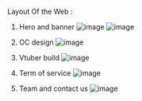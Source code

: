 Layout Of the Web :

1. Hero and banner
![image](https://github.com/user-attachments/assets/bd249c7c-f114-49bc-9544-1a6992888666)
![image](https://github.com/user-attachments/assets/818f67f9-8e56-4ecc-969f-8affd0a8cf6f)

2. OC design
![image](https://github.com/user-attachments/assets/c0a75172-b163-4abc-a667-3f43160cd201)

3. Vtuber build
![image](https://github.com/user-attachments/assets/91aece42-a3e9-4a6e-ad3d-23b22a5eaee6)

4. Term of service
![image](https://github.com/user-attachments/assets/38143e40-861c-4ff0-bdb0-c3898e6f26e9)

5. Team and contact us
![image](https://github.com/user-attachments/assets/3f9a082d-c24b-4e03-87d3-9c89743e1a41)

